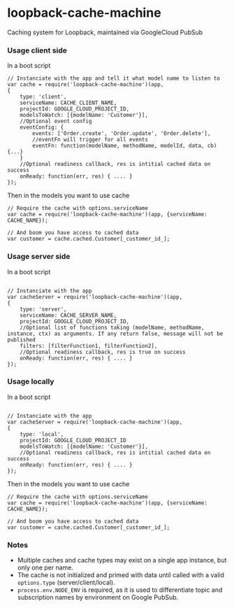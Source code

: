 # loopback-cache-machine
Caching system for Loopback, maintained via GoogleCloud PubSub

### Usage client side

In a boot script
```
// Instanciate with the app and tell it what model name to listen to
var cache = require('loopback-cache-machine')(app,
{
    type: 'client',
    serviceName: CACHE_CLIENT_NAME,
    projectId: GOOGLE_CLOUD_PROJECT_ID,
    modelsToWatch: [{modelName: 'Customer'}],
    //Optional event config
    eventConfig: {
        events: ['Order.create', 'Order.update', 'Order.delete'],
        //eventFn will trigger for all events
        eventFn: function(modelName, methodName, modelId, data, cb) {...}
    }
    //Optional readiness callback, res is intitial cached data on success
    onReady: function(err, res) { .... }
});
```


Then in the models you want to use cache
```
// Require the cache with options.serviceName
var cache = require('loopback-cache-machine')(app, {serviceName: CACHE_NAME});

// And boom you have access to cached data
var customer = cache.cached.Customer[_customer_id_];
```


### Usage server side

In a boot script
```

// Instanciate with the app
var cacheServer = require('loopback-cache-machine')(app,
{
    type: 'server',
    serviceName: CACHE_SERVER_NAME,
    projectId: GOOGLE_CLOUD_PROJECT_ID,
    //Optional list of functions taking (modelName, methodName, instance, ctx) as arguments. If any return false, message will not be published
    filters: [filterFunction1, filterFunction2],
    //Optional readiness callback, res is true on success
    onReady: function(err, res) { .... }
});
```

### Usage locally

In a boot script
```

// Instanciate with the app
var cacheServer = require('loopback-cache-machine')(app,
{
    type: 'local',
    projectId: GOOGLE_CLOUD_PROJECT_ID
    modelsToWatch: [{modelName: 'Customer'}],
    //Optional readiness callback, res is intitial cached data on success
    onReady: function(err, res) { .... }
});
```
Then in the models you want to use cache
```
// Require the cache with options.serviceName
var cache = require('loopback-cache-machine')(app, {serviceName: CACHE_NAME});

// And boom you have access to cached data
var customer = cache.cached.Customer[_customer_id_];
```

### Notes
* Multiple caches and cache types may exist on a single app instance, but only one per name.
* The cache is not initialized and primed with data until called with a valid `options.type` (server/client/local).
* `process.env.NODE_ENV` is required, as it is used to differentiate topic and subscription names by environment on Google PubSub.
